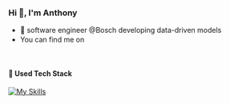 ### Hi 👋, I'm Anthony

- 🔭 software engineer @Bosch developing data-driven models
- You can find me on <a href="https://www.linkedin.com/in/ngo-anthony/"><img height="16" width="16" src="https://upload.wikimedia.org/wikipedia/commons/thumb/e/e9/Linkedin_icon.svg/256px-Linkedin_icon.svg.png" /></a>

<br>

#### 🤖 Used Tech Stack
[![My Skills](https://skillicons.dev/icons?i=py,cpp,pytorch,tensorflow,docker,anaconda,ros,cmake,matlab,unreal,unity,ubuntu)](https://skillicons.dev)

<!--
#### 📈 GitHub Stats
<a href="">
<img align="center" src="https://github-readme-stats.vercel.app/api/top-langs/?username=a-ngo&layout=compact&heigt=&theme=transparent">
</a>

<a href="">
<img align="center" src="https://github-readme-stats.vercel.app/api?username=a-ngo&count_private=true&show_icons=true&theme=transparent">
</a>
-->

<!-- <img alt="My Github stats" align="center" border-radius="40px" width="400px" height="170px" src="https://github-readme-streak-stats.herokuapp.com/?user=a-ngo&layout=compact&theme=transparent"/> -->

<!--
**a-ngo/a-ngo** is a ✨ _special_ ✨ repository because its `README.md` (this file) appears on your GitHub profile.

Here are some ideas to get you started:

- 🔭 I’m currently working on ...
- 🌱 I’m currently learning ...
- 👯 I’m looking to collaborate on ...
- 🤔 I’m looking for help with ...
- 💬 Ask me about ...
- 📫 How to reach me: ...
- 😄 Pronouns: ...
- ⚡ Fun fact: ...
-->
